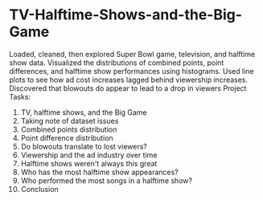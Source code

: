 # TV-Halftime-Shows-and-the-Big-Game
Loaded, cleaned, then explored Super Bowl game, television, and halftime show data. Visualized the distributions of combined points, point differences, and halftime show performances using histograms. Used line plots to see how ad cost increases lagged behind viewership increases. Discovered that blowouts do appear to lead to a drop in viewers
Project Tasks:
1. TV, halftime shows, and the Big Game
2. Taking note of dataset issues
3. Combined points distribution
4. Point difference distribution
5. Do blowouts translate to lost viewers?
6. Viewership and the ad industry over time
7. Halftime shows weren't always this great
8. Who has the most halftime show appearances?
9. Who performed the most songs in a halftime show?
10. Conclusion
